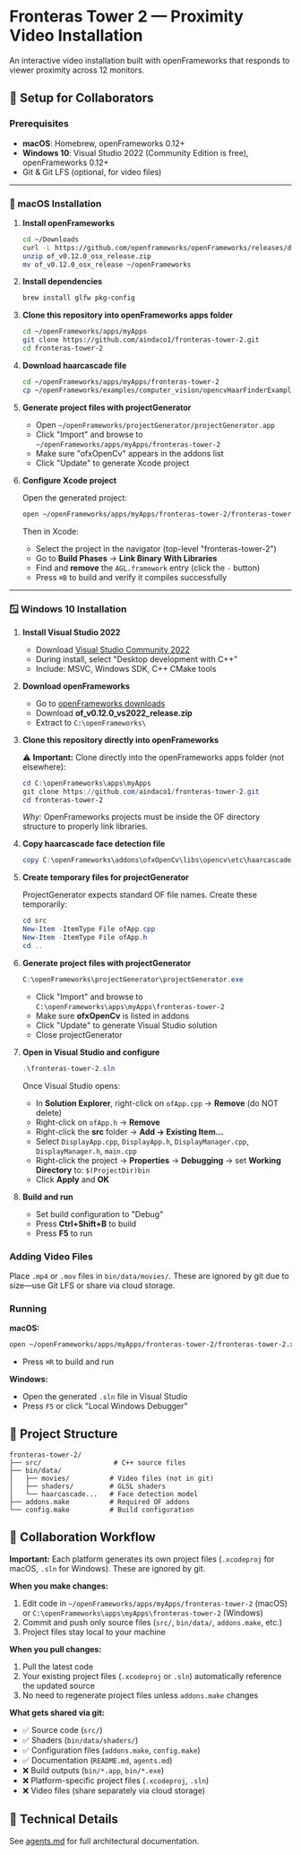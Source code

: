 # Fronteras Tower 2 — Proximity Video Installation

An interactive video installation built with openFrameworks that responds to viewer proximity across 12 monitors.

## 🚀 Setup for Collaborators

### Prerequisites

- **macOS**: Homebrew, openFrameworks 0.12+
- **Windows 10**: Visual Studio 2022 (Community Edition is free), openFrameworks 0.12+
- Git & Git LFS (optional, for video files)

---

### 🍎 macOS Installation

1. **Install openFrameworks**

   ```bash
   cd ~/Downloads
   curl -L https://github.com/openframeworks/openFrameworks/releases/download/0.12.0/of_v0.12.0_osx_release.zip -o of_v0.12.0_osx_release.zip
   unzip of_v0.12.0_osx_release.zip
   mv of_v0.12.0_osx_release ~/openFrameworks
   ```

2. **Install dependencies**

   ```bash
   brew install glfw pkg-config
   ```

3. **Clone this repository into openFrameworks apps folder**

   ```bash
   cd ~/openFrameworks/apps/myApps
   git clone https://github.com/aindaco1/fronteras-tower-2.git
   cd fronteras-tower-2
   ```

4. **Download haarcascade file**

   ```bash
   cd ~/openFrameworks/apps/myApps/fronteras-tower-2
   cp ~/openFrameworks/examples/computer_vision/opencvHaarFinderExample/bin/data/haarcascade_frontalface_default.xml bin/data/
   ```

5. **Generate project files with projectGenerator**
   - Open `~/openFrameworks/projectGenerator/projectGenerator.app`
   - Click "Import" and browse to `~/openFrameworks/apps/myApps/fronteras-tower-2`
   - Make sure "ofxOpenCv" appears in the addons list
   - Click "Update" to generate Xcode project

6. **Configure Xcode project**

   Open the generated project:
   
   ```bash
   open ~/openFrameworks/apps/myApps/fronteras-tower-2/fronteras-tower-2.xcodeproj
   ```

   Then in Xcode:
   - Select the project in the navigator (top-level "fronteras-tower-2")
   - Go to **Build Phases** → **Link Binary With Libraries**
   - Find and **remove** the `AGL.framework` entry (click the `-` button)
   - Press `⌘B` to build and verify it compiles successfully

---

### 🪟 Windows 10 Installation

1. **Install Visual Studio 2022**
   - Download [Visual Studio Community 2022](https://visualstudio.microsoft.com/downloads/)
   - During install, select "Desktop development with C++"
   - Include: MSVC, Windows SDK, C++ CMake tools

2. **Download openFrameworks**
   - Go to [openFrameworks downloads](https://openframeworks.cc/download/)
   - Download **of_v0.12.0_vs2022_release.zip**
   - Extract to `C:\openFrameworks\`

3. **Clone this repository directly into openFrameworks**

   ⚠️ **Important:** Clone directly into the openFrameworks apps folder (not elsewhere):

   ```powershell
   cd C:\openFrameworks\apps\myApps
   git clone https://github.com/aindaco1/fronteras-tower-2.git
   cd fronteras-tower-2
   ```

   *Why:* OpenFrameworks projects must be inside the OF directory structure to properly link libraries.

4. **Copy haarcascade face detection file**

   ```powershell
   copy C:\openFrameworks\addons\ofxOpenCv\libs\opencv\etc\haarcascades\haarcascade_frontalface_default.xml bin\data\
   ```

5. **Create temporary files for projectGenerator**

   ProjectGenerator expects standard OF file names. Create these temporarily:

   ```powershell
   cd src
   New-Item -ItemType File ofApp.cpp
   New-Item -ItemType File ofApp.h
   cd ..
   ```

6. **Generate project files with projectGenerator**
   
   ```powershell
   C:\openFrameworks\projectGenerator\projectGenerator.exe
   ```

   - Click "Import" and browse to `C:\openFrameworks\apps\myApps\fronteras-tower-2`
   - Make sure **ofxOpenCv** is listed in addons
   - Click "Update" to generate Visual Studio solution
   - Close projectGenerator

7. **Open in Visual Studio and configure**
   
   ```powershell
   .\fronteras-tower-2.sln
   ```

   Once Visual Studio opens:
   - In **Solution Explorer**, right-click on `ofApp.cpp` → **Remove** (do NOT delete)
   - Right-click on `ofApp.h` → **Remove**
   - Right-click the **src** folder → **Add → Existing Item...**
   - Select `DisplayApp.cpp`, `DisplayApp.h`, `DisplayManager.cpp`, `DisplayManager.h`, `main.cpp`
   - Right-click the project → **Properties** → **Debugging** → set **Working Directory** to: `$(ProjectDir)bin`
   - Click **Apply** and **OK**

8. **Build and run**
   - Set build configuration to "Debug"
   - Press **Ctrl+Shift+B** to build
   - Press **F5** to run

### Adding Video Files

Place `.mp4` or `.mov` files in `bin/data/movies/`. These are ignored by git due to size—use Git LFS or share via cloud storage.

### Running

**macOS:**

```bash
open ~/openFrameworks/apps/myApps/fronteras-tower-2/fronteras-tower-2.xcodeproj
```

- Press `⌘R` to build and run

**Windows:**

- Open the generated `.sln` file in Visual Studio
- Press `F5` or click "Local Windows Debugger"

## 📁 Project Structure

```
fronteras-tower-2/
├── src/                  # C++ source files
├── bin/data/
│   ├── movies/          # Video files (not in git)
│   ├── shaders/         # GLSL shaders
│   └── haarcascade...   # Face detection model
├── addons.make          # Required OF addons
└── config.make          # Build configuration
```

## 🔄 Collaboration Workflow

**Important:** Each platform generates its own project files (`.xcodeproj` for macOS, `.sln` for Windows). These are ignored by git.

**When you make changes:**
1. Edit code in `~/openFrameworks/apps/myApps/fronteras-tower-2` (macOS) or `C:\openFrameworks\apps\myApps\fronteras-tower-2` (Windows)
2. Commit and push only source files (`src/`, `bin/data/`, `addons.make`, etc.)
3. Project files stay local to your machine

**When you pull changes:**
1. Pull the latest code
2. Your existing project files (`.xcodeproj` or `.sln`) automatically reference the updated source
3. No need to regenerate project files unless `addons.make` changes

**What gets shared via git:**
- ✅ Source code (`src/`)
- ✅ Shaders (`bin/data/shaders/`)
- ✅ Configuration files (`addons.make`, `config.make`)
- ✅ Documentation (`README.md`, `agents.md`)
- ❌ Build outputs (`bin/*.app`, `bin/*.exe`)
- ❌ Platform-specific project files (`.xcodeproj`, `.sln`)
- ❌ Video files (share separately via cloud storage)

## 🎨 Technical Details

See [agents.md](agents.md) for full architectural documentation.